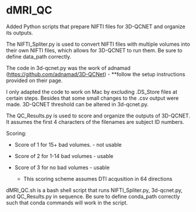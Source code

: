 # dMRI_QC
Added Python scripts that prepare NIFTI files for 3D-QCNET and organize its outputs.


The NIFTI_Spliter.py is used to convert NIFTI files with multiple volumes into their own NIFTI files, which allows for 3D-QCNET to run them. 
Be sure to define data_path correctly.


The code in 3d-qcnet.py was the work of adnamad (https://github.com/adnamad/3D-QCNet) - **follow the setup instructions provided on their page. 

I only adapted the code to work on Mac by excluding .DS_Store files at certain steps. Besides that some small changes to the .csv output were made.
3D-QCNET threshold can be altered in 3d-qcnet.py. 


The QC_Results.py is used to score and organize the outputs of 3D-QCNET. 
It assumes the first 4 characters of the filenames are subject ID numbers.

Scoring: 

   - Score of 1 for 15+ bad volumes. - not usable 
    
   - Score of 2 for 1-14 bad volumes - usable
    
   - Score of 3 for no bad volumes   - usable
    
     * This scoring scheme assumes DTI acqusition in 64 directions 
     

dMRI_QC.sh is a bash shell script that runs NIFTI_Spliter.py, 3d-qcnet.py, and QC_Results.py in sequence. 
Be sure to define conda_path correctly such that conda commands will work in the script. 
